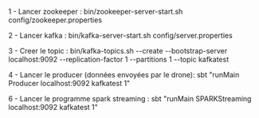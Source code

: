 1 - Lancer zookeeper :
bin/zookeeper-server-start.sh config/zookeeper.properties

2 - Lancer kafka :
bin/kafka-server-start.sh config/server.properties

3 - Creer le topic :
bin/kafka-topics.sh --create --bootstrap-server localhost:9092 --replication-factor 1 --partitions 1 --topic kafkatest

4 - Lancer le producer (données envoyées par le drone):
sbt "runMain Producer localhost:9092 kafkatest 1"

6 - Lancer le programme spark streaming :
sbt "runMain SPARKStreaming localhost:9092 kafkatest 1"
